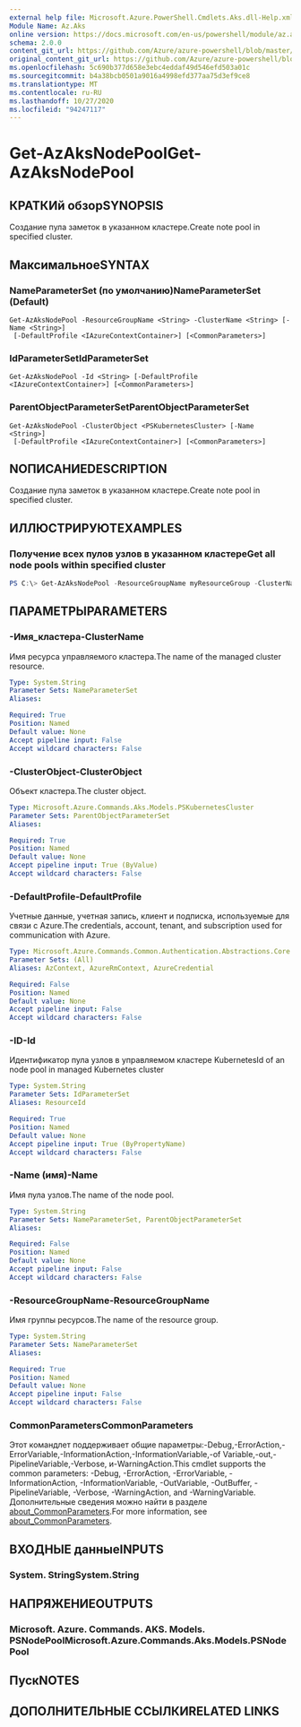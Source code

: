 ```yaml
---
external help file: Microsoft.Azure.PowerShell.Cmdlets.Aks.dll-Help.xml
Module Name: Az.Aks
online version: https://docs.microsoft.com/en-us/powershell/module/az.aks/get-azaksnodepool
schema: 2.0.0
content_git_url: https://github.com/Azure/azure-powershell/blob/master/src/Aks/Aks/help/Get-AzAksNodePool.md
original_content_git_url: https://github.com/Azure/azure-powershell/blob/master/src/Aks/Aks/help/Get-AzAksNodePool.md
ms.openlocfilehash: 5c690b377d658e3ebc4eddaf49d546efd503a01c
ms.sourcegitcommit: b4a38bcb0501a9016a4998efd377aa75d3ef9ce8
ms.translationtype: MT
ms.contentlocale: ru-RU
ms.lasthandoff: 10/27/2020
ms.locfileid: "94247117"
---
```

# <span data-ttu-id="039c1-101">Get-AzAksNodePool</span><span class="sxs-lookup"><span data-stu-id="039c1-101">Get-AzAksNodePool</span></span>

## <span data-ttu-id="039c1-102">КРАТКИй обзор</span><span class="sxs-lookup"><span data-stu-id="039c1-102">SYNOPSIS</span></span>
<span data-ttu-id="039c1-103">Создание пула заметок в указанном кластере.</span><span class="sxs-lookup"><span data-stu-id="039c1-103">Create note pool in specified cluster.</span></span>

## <span data-ttu-id="039c1-104">Максимальное</span><span class="sxs-lookup"><span data-stu-id="039c1-104">SYNTAX</span></span>

### <span data-ttu-id="039c1-105">NameParameterSet (по умолчанию)</span><span class="sxs-lookup"><span data-stu-id="039c1-105">NameParameterSet (Default)</span></span>
```
Get-AzAksNodePool -ResourceGroupName <String> -ClusterName <String> [-Name <String>]
 [-DefaultProfile <IAzureContextContainer>] [<CommonParameters>]
```

### <span data-ttu-id="039c1-106">IdParameterSet</span><span class="sxs-lookup"><span data-stu-id="039c1-106">IdParameterSet</span></span>
```
Get-AzAksNodePool -Id <String> [-DefaultProfile <IAzureContextContainer>] [<CommonParameters>]
```

### <span data-ttu-id="039c1-107">ParentObjectParameterSet</span><span class="sxs-lookup"><span data-stu-id="039c1-107">ParentObjectParameterSet</span></span>
```
Get-AzAksNodePool -ClusterObject <PSKubernetesCluster> [-Name <String>]
 [-DefaultProfile <IAzureContextContainer>] [<CommonParameters>]
```

## <span data-ttu-id="039c1-108">NОПИСАНИЕ</span><span class="sxs-lookup"><span data-stu-id="039c1-108">DESCRIPTION</span></span>
<span data-ttu-id="039c1-109">Создание пула заметок в указанном кластере.</span><span class="sxs-lookup"><span data-stu-id="039c1-109">Create note pool in specified cluster.</span></span>

## <span data-ttu-id="039c1-110">ИЛЛЮСТРИРУЮТ</span><span class="sxs-lookup"><span data-stu-id="039c1-110">EXAMPLES</span></span>

### <span data-ttu-id="039c1-111">Получение всех пулов узлов в указанном кластере</span><span class="sxs-lookup"><span data-stu-id="039c1-111">Get all node pools within specified cluster</span></span>
```powershell
PS C:\> Get-AzAksNodePool -ResourceGroupName myResourceGroup -ClusterName myCluster
```

## <span data-ttu-id="039c1-112">ПАРАМЕТРЫ</span><span class="sxs-lookup"><span data-stu-id="039c1-112">PARAMETERS</span></span>

### <span data-ttu-id="039c1-113">-Имя_кластера</span><span class="sxs-lookup"><span data-stu-id="039c1-113">-ClusterName</span></span>
<span data-ttu-id="039c1-114">Имя ресурса управляемого кластера.</span><span class="sxs-lookup"><span data-stu-id="039c1-114">The name of the managed cluster resource.</span></span>

```yaml
Type: System.String
Parameter Sets: NameParameterSet
Aliases:

Required: True
Position: Named
Default value: None
Accept pipeline input: False
Accept wildcard characters: False
```

### <span data-ttu-id="039c1-115">-ClusterObject</span><span class="sxs-lookup"><span data-stu-id="039c1-115">-ClusterObject</span></span>
<span data-ttu-id="039c1-116">Объект кластера.</span><span class="sxs-lookup"><span data-stu-id="039c1-116">The cluster object.</span></span>

```yaml
Type: Microsoft.Azure.Commands.Aks.Models.PSKubernetesCluster
Parameter Sets: ParentObjectParameterSet
Aliases:

Required: True
Position: Named
Default value: None
Accept pipeline input: True (ByValue)
Accept wildcard characters: False
```

### <span data-ttu-id="039c1-117">-DefaultProfile</span><span class="sxs-lookup"><span data-stu-id="039c1-117">-DefaultProfile</span></span>
<span data-ttu-id="039c1-118">Учетные данные, учетная запись, клиент и подписка, используемые для связи с Azure.</span><span class="sxs-lookup"><span data-stu-id="039c1-118">The credentials, account, tenant, and subscription used for communication with Azure.</span></span>

```yaml
Type: Microsoft.Azure.Commands.Common.Authentication.Abstractions.Core.IAzureContextContainer
Parameter Sets: (All)
Aliases: AzContext, AzureRmContext, AzureCredential

Required: False
Position: Named
Default value: None
Accept pipeline input: False
Accept wildcard characters: False
```

### <span data-ttu-id="039c1-119">-ID</span><span class="sxs-lookup"><span data-stu-id="039c1-119">-Id</span></span>
<span data-ttu-id="039c1-120">Идентификатор пула узлов в управляемом кластере Kubernetes</span><span class="sxs-lookup"><span data-stu-id="039c1-120">Id of an node pool in managed Kubernetes cluster</span></span>

```yaml
Type: System.String
Parameter Sets: IdParameterSet
Aliases: ResourceId

Required: True
Position: Named
Default value: None
Accept pipeline input: True (ByPropertyName)
Accept wildcard characters: False
```

### <span data-ttu-id="039c1-121">-Name (имя)</span><span class="sxs-lookup"><span data-stu-id="039c1-121">-Name</span></span>
<span data-ttu-id="039c1-122">Имя пула узлов.</span><span class="sxs-lookup"><span data-stu-id="039c1-122">The name of the node pool.</span></span>

```yaml
Type: System.String
Parameter Sets: NameParameterSet, ParentObjectParameterSet
Aliases:

Required: False
Position: Named
Default value: None
Accept pipeline input: False
Accept wildcard characters: False
```

### <span data-ttu-id="039c1-123">-ResourceGroupName</span><span class="sxs-lookup"><span data-stu-id="039c1-123">-ResourceGroupName</span></span>
<span data-ttu-id="039c1-124">Имя группы ресурсов.</span><span class="sxs-lookup"><span data-stu-id="039c1-124">The name of the resource group.</span></span>

```yaml
Type: System.String
Parameter Sets: NameParameterSet
Aliases:

Required: True
Position: Named
Default value: None
Accept pipeline input: False
Accept wildcard characters: False
```

### <span data-ttu-id="039c1-125">CommonParameters</span><span class="sxs-lookup"><span data-stu-id="039c1-125">CommonParameters</span></span>
<span data-ttu-id="039c1-126">Этот командлет поддерживает общие параметры:-Debug,-ErrorAction,-ErrorVariable,-InformationAction,-InformationVariable,-of Variable,-out,-PipelineVariable,-Verbose, и-WarningAction.</span><span class="sxs-lookup"><span data-stu-id="039c1-126">This cmdlet supports the common parameters: -Debug, -ErrorAction, -ErrorVariable, -InformationAction, -InformationVariable, -OutVariable, -OutBuffer, -PipelineVariable, -Verbose, -WarningAction, and -WarningVariable.</span></span> <span data-ttu-id="039c1-127">Дополнительные сведения можно найти в разделе [about_CommonParameters](http://go.microsoft.com/fwlink/?LinkID=113216).</span><span class="sxs-lookup"><span data-stu-id="039c1-127">For more information, see [about_CommonParameters](http://go.microsoft.com/fwlink/?LinkID=113216).</span></span>

## <span data-ttu-id="039c1-128">ВХОДНЫЕ данные</span><span class="sxs-lookup"><span data-stu-id="039c1-128">INPUTS</span></span>

### <span data-ttu-id="039c1-129">System. String</span><span class="sxs-lookup"><span data-stu-id="039c1-129">System.String</span></span>

## <span data-ttu-id="039c1-130">НАПРЯЖЕНИЕ</span><span class="sxs-lookup"><span data-stu-id="039c1-130">OUTPUTS</span></span>

### <span data-ttu-id="039c1-131">Microsoft. Azure. Commands. AKS. Models. PSNodePool</span><span class="sxs-lookup"><span data-stu-id="039c1-131">Microsoft.Azure.Commands.Aks.Models.PSNodePool</span></span>

## <span data-ttu-id="039c1-132">Пуск</span><span class="sxs-lookup"><span data-stu-id="039c1-132">NOTES</span></span>

## <span data-ttu-id="039c1-133">ДОПОЛНИТЕЛЬНЫЕ ССЫЛКИ</span><span class="sxs-lookup"><span data-stu-id="039c1-133">RELATED LINKS</span></span>
